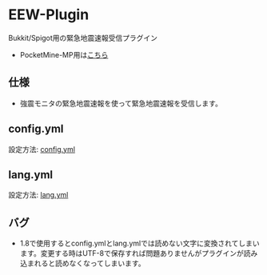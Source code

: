 # EEW-Plugin
Bukkit/Spigot用の緊急地震速報受信プラグイン
- PocketMine-MP用は[こちら](https://github.com/HADAlove0202/EEW-Plugin-for-PocketMineMP)
## 仕様
- 強震モニタの緊急地震速報を使って緊急地震速報を受信します。
## config.yml
設定方法: [config.yml](src/main/resources/config.yml)
## lang.yml
設定方法: [lang.yml](src/main/resources/lang.yml)
## バグ
- 1.8で使用するとconfig.ymlとlang.ymlでは読めない文字に変換されてしまいます。変更する時はUTF-8で保存すれば問題ありませんがプラグインが読み込まれると読めなくなってしまいます。
